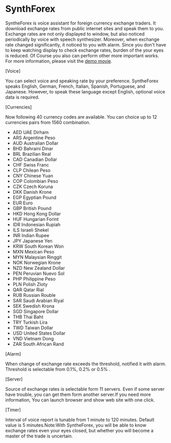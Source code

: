# SynthForex

SyntheForex is voice assistant for foreign currency exchange traders. It download exchange rates from public internet sites and speak them to you. Exchange rates are not only displayed to window, but also noticed periodically by voice with speech synthesizer. Moreover, when exchange rate changed significantly, it noticed to you with alarm. Since you don't have to keep watching display to check exchange rates, burden of the your eyes is reduced. Of Course you also can perform other more important works. For more information, please visit the [demo movie](https://www.youtube.com/watch?v=IFG49M_LRZM).

[Voice]

You can select voice and speaking rate by your preference. SyntheForex speaks English, German, French, Italian, Spanish, Portuguese, and Japanese. However, to speak these language except English, optional voice data is required. 

[Currencies]

Now following 40 currency codes are available. You can choice up to 12 currencies pairs from 1560 combination. 
- AED UAE Dirham
- ARS Argentine Peso
- AUD Australian Dollar
- BHD Bahraini Dinar 
- BRL Brazilian Real 
- CAD Canadian Dollar
- CHF Swiss Franc
- CLP Chilean Peso
- CNY Chinese Yuan
- COP Colombian Peso
- CZK Czech Koruna
- DKK Danish Krone
- EGP Egyptian Pound
- EUR Euro 
- GBP British Pound
- HKD Hong Kong Dollar
- HUF Hungarian Forint
- IDR Indonesian Rupiah
- ILS Israeli Shekel
- INR Indian Rupee
- JPY Japanese Yen
- KRW South Korean Won
- MXN Mexican Peso
- MYN Malaysian Ringgit
- NOK Norwegian Krone
- NZD New Zealand Dollar
- PEN Peruvian Nuevo Sol
- PHP Philippine Peso
- PLN Polish Zloty
- QAR Qatar Rial
- RUB Russian Rouble
- SAR Saudi Arabian Riyal
- SEK Swedish Krona
- SGD Singapore Dollar
- THB Thai Baht
- TRY Turkish Lira
- TWD Taiwan Dollar
- USD United States Dollar
- VND Vietnam Dong
- ZAR South African Rand

[Alarm]

When change of exchange rate exceeds the threshold, notified it with alarm. Threshold is selectable from 0.1%, 0.2% or 0.5% .

[Server]

Source of exchange rates is selectable form 11 servers. Even if some server have trouble, you can get them form another server.If you need more information, You can launch browser and show web site with one click.

[Timer]

Interval of voice report is tunable from 1 minute to 120 minutes. Default value is 5 minutes.Note:With SyntheForex, you will be able to know exchange rates even your eyes closed, but whether you will become a master of the trade is uncertain.
